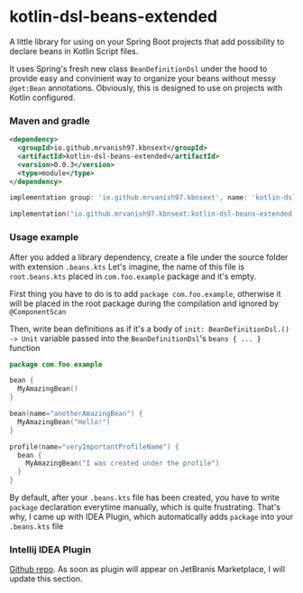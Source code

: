 # kotlin-dsl-beans-extended
A little library for using on your Spring Boot projects that add possibility to declare beans in Kotlin Script files.

It uses Spring's fresh new class `BeanDefinitionDsl` under the hood to provide easy and convinient way to organize your beans without messy `@get:Bean` annotations.
Obviously, this is designed to use on projects with Kotlin configured.

### Maven and gradle
```xml
<dependency>
  <groupId>io.github.mrvanish97.kbnsext</groupId>
  <artifactId>kotlin-dsl-beans-extended</artifactId>
  <version>0.0.3</version>
  <type>module</type>
</dependency>
```
```groovy
implementation group: 'io.github.mrvanish97.kbnsext', name: 'kotlin-dsl-beans-extended', version: '0.0.4'
```
```kotlin
implementation("io.github.mrvanish97.kbnsext:kotlin-dsl-beans-extended:0.0.4")
```

### Usage example
After you added a library dependency, create a file under the source folder with extension `.beans.kts`
Let's imagine, the name of this file is `root.beans.kts` placed in `com.foo.example` package and it's empty.

First thing you have to do is to add `package com.foo.example`, otherwise it will be placed in the root package during the compilation and ignored by `@ComponentScan`

Then, write bean definitions as if it's a body of `init: BeanDefinitionDsl.() -> Unit` variable passed into the `BeanDefinitionDsl`'s `beans { ... }` function

``` Kotlin
package com.foo.example

bean {
  MyAmazingBean()
}

bean(name="anotherAmazingBean") {
  MyAmazingBean("Hello!")
}

profile(name="veryImportantProfileName") {
  bean {
    MyAmazingBean("I was created under the profile")
  }
}
```

By default, after your `.beans.kts` file has been created, you have to write `package` declaration everytime manually, which is quite frustrating.
That's why, I came up with IDEA Plugin, which automatically adds `package` into your `.beans.kts` file

### Intellij IDEA Plugin
<a href="https://github.com/mrvanish97/kotlin-dsl-beans-extended-plugin">Github repo</a>. As soon as plugin will appear on JetBranis Marketplace, I will update this section.
